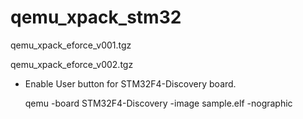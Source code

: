 # qemu_xpack_stm32
qemu_xpack_eforce_v001.tgz

qemu_xpack_eforce_v002.tgz
- Enable User button for STM32F4-Discovery board.

    qemu -board STM32F4-Discovery -image sample.elf -nographic
